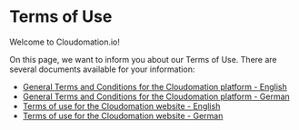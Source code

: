 # Terms of Use

Welcome to Cloudomation.io!

On this page, we want to inform you about our Terms of Use. There are several documents available for your information:

* [General Terms and Conditions for the Cloudomation platform - English](/site/General+Terms+and+Conditions)
* [General Terms and Conditions for the Cloudomation platform - German](/site/Allgemeine+Geschäftsbedingungen)
* [Terms of use for the Cloudomation website - English](/site/Terms+of+use+website)
* [Terms of use for the Cloudomation website - German](/site/Nutzungsbedingungen+Webseite)

